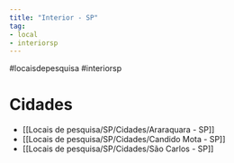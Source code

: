 ```yaml
---
title: "Interior - SP"
tag: 
- local
- interiorsp
---
```


#locaisdepesquisa #interiorsp

# Cidades
- [[Locais de pesquisa/SP/Cidades/Araraquara - SP]]
- [[Locais de pesquisa/SP/Cidades/Candido Mota - SP]]
- [[Locais de pesquisa/SP/Cidades/São Carlos - SP]]
